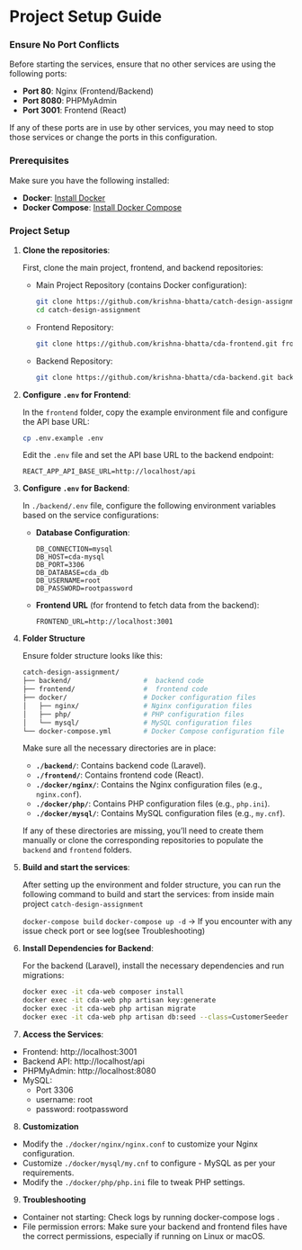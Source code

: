 # Project Setup Guide

### Ensure No Port Conflicts

Before starting the services, ensure that no other services are using the following ports:

- **Port 80**: Nginx (Frontend/Backend)
- **Port 8080**: PHPMyAdmin
- **Port 3001**: Frontend (React)

If any of these ports are in use by other services, you may need to stop those services or change the ports in this configuration.

### Prerequisites

Make sure you have the following installed:

- **Docker**: [Install Docker](https://docs.docker.com/get-docker/)
- **Docker Compose**: [Install Docker Compose](https://docs.docker.com/compose/install/)

### Project Setup

1. **Clone the repositories**:

   First, clone the main project, frontend, and backend repositories:

   - Main Project Repository (contains Docker configuration):
     ```bash
     git clone https://github.com/krishna-bhatta/catch-design-assignment.git
     cd catch-design-assignment
     ```

   - Frontend Repository:
     ```bash
     git clone https://github.com/krishna-bhatta/cda-frontend.git frontend
     ```

   - Backend Repository:
     ```bash
     git clone https://github.com/krishna-bhatta/cda-backend.git backend
     ```

2. **Configure `.env` for Frontend**:

   In the `frontend` folder, copy the example environment file and configure the API base URL:

   ```bash
   cp .env.example .env
   ```

   Edit the `.env` file and set the API base URL to the backend endpoint:

   ```env
   REACT_APP_API_BASE_URL=http://localhost/api
   ```

3. **Configure `.env` for Backend**:

   In  `./backend/.env` file, configure the following environment variables based on the service configurations:

   - **Database Configuration**:
     ```env
     DB_CONNECTION=mysql
     DB_HOST=cda-mysql
     DB_PORT=3306
     DB_DATABASE=cda_db
     DB_USERNAME=root
     DB_PASSWORD=rootpassword
     ```

   - **Frontend URL** (for frontend to fetch data from the backend):
     ```env
     FRONTEND_URL=http://localhost:3001
     ```

4. **Folder Structure**

   Ensure  folder structure looks like this:

   ```bash
   catch-design-assignment/
   ├── backend/                  #  backend code
   ├── frontend/                 #  frontend code
   ├── docker/                   # Docker configuration files
   │   ├── nginx/                # Nginx configuration files
   │   ├── php/                  # PHP configuration files
   │   └── mysql/                # MySQL configuration files
   └── docker-compose.yml        # Docker Compose configuration file
   ```

   Make sure all the necessary directories are in place:

   - **`./backend/`**: Contains  backend code (Laravel).
   - **`./frontend/`**: Contains  frontend code (React).
   - **`./docker/nginx/`**: Contains the Nginx configuration files (e.g., `nginx.conf`).
   - **`./docker/php/`**: Contains PHP configuration files (e.g., `php.ini`).
   - **`./docker/mysql/`**: Contains MySQL configuration files (e.g., `my.cnf`).

   If any of these directories are missing, you’ll need to create them manually or clone the corresponding repositories to populate the `backend` and `frontend` folders.

5. **Build and start the services**:

    After setting up the environment and folder structure, you can run the following command to build and start the services:
   from inside main project `catch-design-assignment`
   
    ```docker-compose build```
   ```docker-compose up -d``` -> If you encounter with any issue check port or see log(see Troubleshooting)
7. **Install Dependencies for Backend**:

    For the backend (Laravel), install the necessary dependencies and run migrations:

    ```bash
    docker exec -it cda-web composer install
    docker exec -it cda-web php artisan key:generate
    docker exec -it cda-web php artisan migrate
    docker exec -it cda-web php artisan db:seed --class=CustomerSeeder
    ```
8. **Access the Services**:
- Frontend: http://localhost:3001
- Backend API: http://localhost/api
- PHPMyAdmin: http://localhost:8080
- MySQL: 
    - Port 3306
    - username: root
    - password: rootpassword

8. **Customization**
- Modify the `./docker/nginx/nginx.conf` to customize your Nginx configuration.
- Customize `./docker/mysql/my.cnf` to configure - MySQL as per your requirements.
- Modify the `./docker/php/php.ini` file to tweak PHP settings.

9. **Troubleshooting**
- Container not starting: Check logs by running docker-compose logs <service-name>.
- File permission errors: Make sure your backend and frontend files have the correct permissions, especially if running on Linux or macOS.
